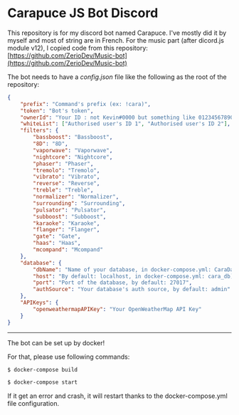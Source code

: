 # Carapuce JS Bot Discord

This repository is for my discord bot named Carapuce. I've mostly did it by myself and most of string are in French.
For the music part (after dicord.js module v12), I copied code from this repository: [https://github.com/ZerioDev/Music-bot](https://github.com/ZerioDev/Music-bot)

The bot needs to have a *config.json* file like the following as the root of the repository:

```json
{
    "prefix": "Command's prefix (ex: !cara)",
    "token": "Bot's token",
    "ownerId": "Your ID : not Kevin#0000 but something like 012345678901234567",
    "whiteList": ["Authorised user's ID 1", "Authorised user's ID 2"],
    "filters": {
        "bassboost": "Bassboost",
        "8D": "8D",
        "vaporwave": "Vaporwave",
        "nightcore": "Nightcore",
        "phaser": "Phaser",
        "tremolo": "Tremolo",
        "vibrato": "Vibrato",
        "reverse": "Reverse",
        "treble": "Treble",
        "normalizer": "Normalizer",
        "surrounding": "Surrounding",
        "pulsator": "Pulsator",
        "subboost": "Subboost",
        "karaoke": "Karaoke",
        "flanger": "Flanger",
        "gate": "Gate",
        "haas": "Haas",
        "mcompand": "Mcompand"
    },
    "database": {
        "dbName": "Name of your database, in docker-compose.yml: CaraDatabase",
        "host": "By default: localhost, in docker-compose.yml: cara_db)",
        "port": "Port of the database, by default: 27017",
        "authSource": "Your database's auth source, by default: admin"
    },
    "APIKeys": {
        "openweathermapAPIKey": "Your OpenWeatherMap API Key"
    }
}
```

---
The bot can be set up by docker!

For that, please use following commands:

```bash
$ docker-compose build
```

```bash
$ docker-compose start
```

If it get an error and crash, it will restart thanks to the docker-compose.yml file configuration.
